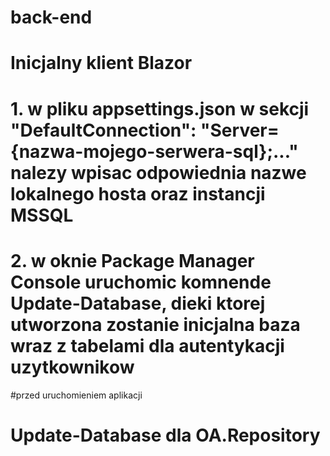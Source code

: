 # back-end

# Inicjalny klient Blazor
# 1. w pliku appsettings.json w sekcji "DefaultConnection": "Server={nazwa-mojego-serwera-sql};..." nalezy wpisac odpowiednia nazwe lokalnego hosta oraz instancji MSSQL
# 2. w oknie Package Manager Console uruchomic komnende Update-Database, dieki ktorej utworzona zostanie inicjalna baza wraz z tabelami dla autentykacji uzytkownikow

#przed uruchomieniem aplikacji
# Update-Database dla OA.Repository



